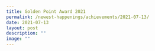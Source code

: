 ```yaml
---
title: Golden Point Award 2021
permalink: /newest-happenings/achievements/2021-07-13/
date: 2021-07-13
layout: post
description: ""
image: ""
---
```

